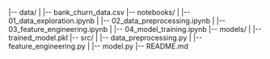 |-- data/
|   |-- bank_churn_data.csv
|-- notebooks/
|   |-- 01_data_exploration.ipynb
|   |-- 02_data_preprocessing.ipynb
|   |-- 03_feature_engineering.ipynb
|   |-- 04_model_training.ipynb
|-- models/
|   |-- trained_model.pkl
|-- src/
|   |-- data_preprocessing.py
|   |-- feature_engineering.py
|   |-- model.py
|-- README.md

